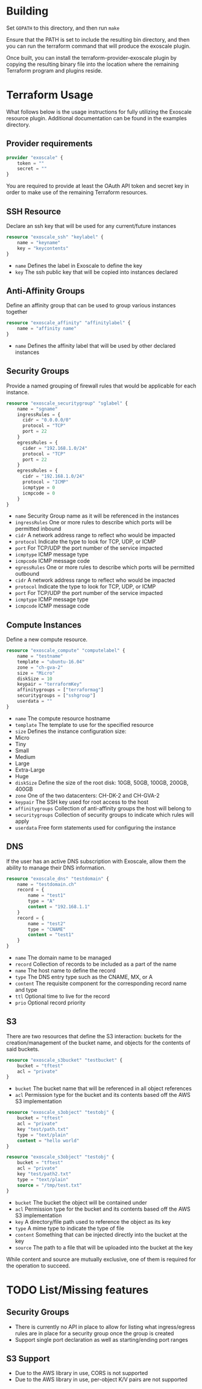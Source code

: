 # Building

Set ```GOPATH``` to this directory, and then run ```make```

Ensure that the PATH is set to include the resulting bin directory,
and then you can run the terraform command that will produce the
exoscale plugin.

Once built, you can install the terraform-provider-exoscale plugin by copying
the resulting  binary file into the location where the remaining Terraform
program and plugins reside.

# Terraform Usage

What follows below is the usage instructions for fully utilizing the Exoscale
resource plugin.  Additional documentation can be found in the examples directory.

## Provider requirements
```terraform
provider "exoscale" {
    token = ""
    secret = ""
}

```
You are required to provide at least the OAuth API token and secret key in order
to make use of the remaining Terraform resources.

## SSH Resource

Declare an ssh key that will be used for any current/future instances

```terraform
resource "exoscale_ssh" "keylabel" {
    name = "keyname"
    key = "keycontents"
}
```

* ```name``` Defines the label in Exoscale to define the key
* ```key``` The ssh public key that will be copied into instances declared

## Anti-Affinity Groups

Define an affinity group that can be used to group various instances together

```terraform
resource "exoscale_affinity" "affinitylabel" {
    name = "affinity name"
}
```

* ```name``` Defines the affinity label that will be used by other declared instances

## Security Groups

Provide a named grouping of firewall rules that would be applicable for each
instance.

```terraform
resource "exoscale_securitygroup" "sglabel" {
    name = "sgname"
    ingressRules = {
      cidr = "0.0.0.0/0"
      protocol = "TCP"
      port = 22
    }
    egressRules = {
      cider = "192.168.1.0/24"
      protocol = "TCP"
      port = 22
    }
    egressRules = {
      cidr = "192.168.1.0/24"
      protocol = "ICMP"
      icmptype = 0
      icmpcode = 0
    }
}
```

* ```name``` Security Group name as it will be referenced in the instances
* ```ingressRules``` One or more rules to describe which ports will be permitted inbound
 * ```cidr``` A network address range to reflect who would be impacted
 * ```protocol``` Indicate the type to look for TCP, UDP, or ICMP
 * ```port``` For TCP/UDP the port number of the service impacted
 * ```icmptype``` ICMP message type
 * ```icmpcode``` ICMP message code
* ```egressRules``` One or more rules to describe which ports will be permitted outbound
 * ```cidr``` A network address range to reflect who would be impacted
 * ```protocol``` Indicate the type to look for TCP, UDP, or ICMP
 * ```port``` For TCP/UDP the port number of the service impacted
 * ```icmptype``` ICMP message type
 * ```icmpcode``` ICMP message code

## Compute Instances

Define a new compute resource.

```terraform
resource "exoscale_compute" "computelabel" {
    name = "testname"
    template = "ubuntu-16.04"
    zone = "ch-gva-2"
    size = "Micro"
    diskSize = 10
    keypair = "terraformKey"
    affinitygroups = ["terraformag"]
    securitygroups = ["sshgroup"]
    userdata = ""
}
```

* ```name``` The compute resource hostname
* ```template``` The template to use for the specified resource
* ```size``` Defines the instance configuration size:
 * Micro
 * Tiny
 * Small
 * Medium
 * Large
 * Extra-Large
 * Huge
* ```diskSize``` Define the size of the root disk: 10GB, 50GB, 100GB, 200GB, 400GB
* ```zone``` One of the two datacenters: CH-DK-2 and CH-GVA-2
* ```keypair``` The SSH key used for root access to the host
* ```affinitygroups``` Collection of anti-affinity groups the host will belong to
* ```securitygroups``` Collection of security groups to indicate which rules will apply
* ```userdata``` Free form statements used for configuring the instance

## DNS

If the user has an active DNS subscription with Exoscale, allow them the ability
to manage their DNS information.

```terraform
resource "exoscale_dns" "testdomain" {
    name = "testdomain.ch"
    record = {
        name = "test1"
        type = "A"
        content = "192.168.1.1"
    }
    record = {
        name = "test2"
        type = "CNAME"
        content = "test1"
    }
}
```

* ```name``` The domain name to be managed
* ```record``` Collection of records to be included as a part of the name
 * ```name``` The host name to define the record
 * ```type``` The DNS entry type such as the CNAME, MX, or A
 * ```content``` The requisite component for the corresponding record name and type
 * ```ttl``` Optional time to live for the record
 * ```prio``` Optional record priority

## S3

There are two resources that define the S3 interaction: buckets for the
creation/management of the bucket name, and objects for the contents of said
buckets.

```terraform
resource "exoscale_s3bucket" "testbucket" {
    bucket = "tftest"
    acl = "private"
}
```

* ```bucket``` The bucket name that will be referenced in all object references
* ```acl``` Permission type for the bucket and its contents based off the AWS S3 implementation

```terraform
resource "exoscale_s3object" "testobj" {
    bucket = "tftest"
    acl = "private"
    key "test/path.txt"
    type = "text/plain"
    content = "hello world"
}

resource "exoscale_s3object" "testobj" {
    bucket = "tftest"
    acl = "private"
    key "test/path2.txt"
    type = "text/plain"
    source = "/tmp/test.txt"
}
```

* ```bucket``` The bucket the object will be contained under
* ```acl``` Permission type for the bucket and its contents based off the AWS S3 implementation
* ```key``` A directory/file path used to reference the object as its key
* ```type``` A mime type to indicate the type of file
* ```content``` Something that can be injected directly into the bucket at the key
* ```source``` The path to a file that will be uploaded into the bucket at the key

While content and source are mutually exclusive, one of them is required for the
operation to succeed.

# TODO List/Missing features

## Security Groups
* There is currently no API in place to allow for listing what ingress/egress rules are in place for a security group once the group is created
* Support single port declaration as well as starting/ending port ranges

## S3 Support
* Due to the AWS library in use, CORS is not supported
* Due to the AWS library in use, per-object K/V pairs are not supported
